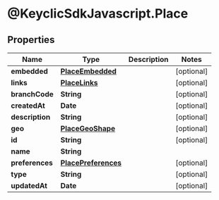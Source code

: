 # @KeyclicSdkJavascript.Place

## Properties
Name | Type | Description | Notes
------------ | ------------- | ------------- | -------------
**embedded** | [**PlaceEmbedded**](PlaceEmbedded.md) |  | [optional] 
**links** | [**PlaceLinks**](PlaceLinks.md) |  | [optional] 
**branchCode** | **String** |  | [optional] 
**createdAt** | **Date** |  | [optional] 
**description** | **String** |  | [optional] 
**geo** | [**PlaceGeoShape**](PlaceGeoShape.md) |  | [optional] 
**id** | **String** |  | [optional] 
**name** | **String** |  | 
**preferences** | [**PlacePreferences**](PlacePreferences.md) |  | [optional] 
**type** | **String** |  | [optional] 
**updatedAt** | **Date** |  | [optional] 



